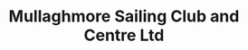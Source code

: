 ---
title: "Mullaghmore Sailing Club and Centre Ltd"
address: "Mullaghmore, Cliffoney, Co. Sligo"
tel: "+353 (0)71 44 392"
county: "Sligo"
category: "Sailing"
type: "Content"
lat: "54.46394348144531"
lng: "-8.45063304901123"
---